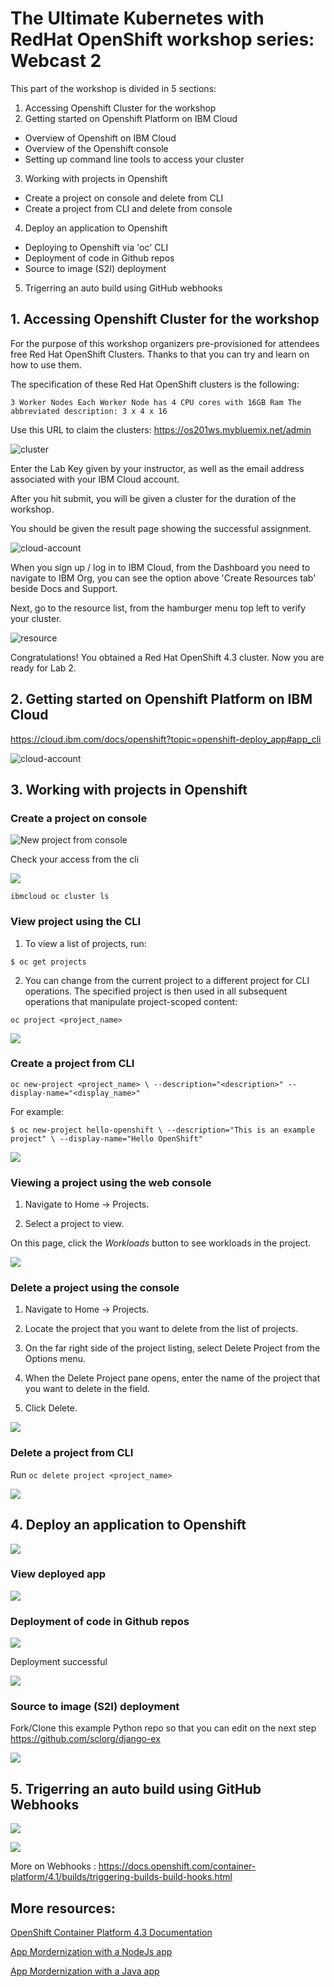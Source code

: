# The Ultimate Kubernetes with RedHat OpenShift workshop series: Webcast 2

This part of the workshop is divided in 5 sections:

1. Accessing Openshift Cluster for the workshop
2. Getting started on Openshift Platform on IBM Cloud
- Overview of Openshift on IBM Cloud
- Overview of the Openshift console
- Setting up command line tools to access your cluster
3. Working with projects in Openshift
- Create a project on console and delete from CLI
- Create a project from CLI and delete from console
4. Deploy an application to Openshift
- Deploying to Openshift via 'oc' CLI
- Deployment of code in Github repos
- Source to image (S2I) deployment
5. Trigerring an auto build using GitHub webhooks

## 1. Accessing Openshift Cluster for the workshop

For the purpose of this workshop organizers pre-provisioned for attendees free Red Hat OpenShift Clusters. Thanks to that you can try and learn on how to use them.

The specification of these Red Hat OpenShift clusters is the following:

`3 Worker Nodes
Each Worker Node has 4 CPU cores with 16GB Ram
The abbreviated description:
3 x 4 x 16`

Use this URL to claim the clusters: https://os201ws.mybluemix.net/admin

![cluster](images/url.png)

Enter the Lab Key given by your instructor, as well as the email address associated with your IBM Cloud account.

After you hit submit, you will be given a cluster for the duration of the workshop.

You should be given the result page showing the successful assignment.

![cloud-account](images/cloud.png)

When you sign up / log in to IBM Cloud, from the Dashboard you need to navigate to IBM Org, you can see the option above 'Create Resources tab' beside Docs and Support.

Next, go to the resource list, from the hamburger menu top left to verify your cluster.

![resource](resource-list.png)

Congratulations! You obtained a Red Hat OpenShift 4.3 cluster. Now you are ready for Lab 2.

## 2. Getting started on Openshift Platform on IBM Cloud

https://cloud.ibm.com/docs/openshift?topic=openshift-deploy_app#app_cli

![cloud-account](images/installing-oc-cli.gif)

## 3. Working with projects in Openshift

### Create a project on console

![New project from console](images/new-project-console.gif)

Check your access from the cli

![](images/login-check.gif)

`ibmcloud oc cluster ls`

### View project using the CLI

1. To view a list of projects, run:

`$ oc get projects`

2. You can change from the current project to a different project for CLI operations. The specified project is then used in all subsequent operations that manipulate project-scoped content:

`oc project <project_name>`

![](images/login-view-project-on-cli.gif)

### Create a project from CLI

`oc new-project <project_name> \
   --description="<description>" --display-name="<display_name>"`

For example:

`$ oc new-project hello-openshift \
    --description="This is an example project" \
    --display-name="Hello OpenShift"`

![](images/new-project-cli.gif)

### Viewing a project using the web console

1. Navigate to Home → Projects.

2. Select a project to view.

On this page, click the *Workloads* button to see workloads in the project.

![](images/see-project-on-console.gif)

### Delete a project using the console

1. Navigate to Home → Projects.

2. Locate the project that you want to delete from the list of projects.

3. On the far right side of the project listing, select Delete Project from the Options menu.

4. When the Delete Project pane opens, enter the name of the project that you want to delete in the field.

5. Click Delete.

![](images/delete-on-console.gif)

### Delete a project from CLI

Run `oc delete project <project_name>`

![](images/delete-through-cli.gif)

## 4. Deploy an application to Openshift

![](images.deploy-image-from-external-registry.gif)

### View deployed app

![](images/view-running-app.gif)

### Deployment of code in Github repos

![](images/deploy-from-github.gif)

Deployment successful

![](images/example-project-deployed.png)

### Source to image (S2I) deployment

Fork/Clone this example Python repo so that you can edit on the next step https://github.com/sclorg/django-ex

![](images/s2i-webhook.gif)

## 5. Trigerring an auto build using GitHub Webhooks

![](images/s2i-webhook2.gif)

![](images/s2i-webhook3.gif)

More on Webhooks : https://docs.openshift.com/container-platform/4.1/builds/triggering-builds-build-hooks.html

## More resources:

[OpenShift Container Platform 4.3 Documentation](https://docs.openshift.com/container-platform/4.3/welcome/index.html)

[App Mordernization with a NodeJs app](https://github.com/IBM/node-s2i-openshift)

[App Mordernization with a Java app](https://ibm.github.io/openshift-on-ibm-cloud-workshops)

